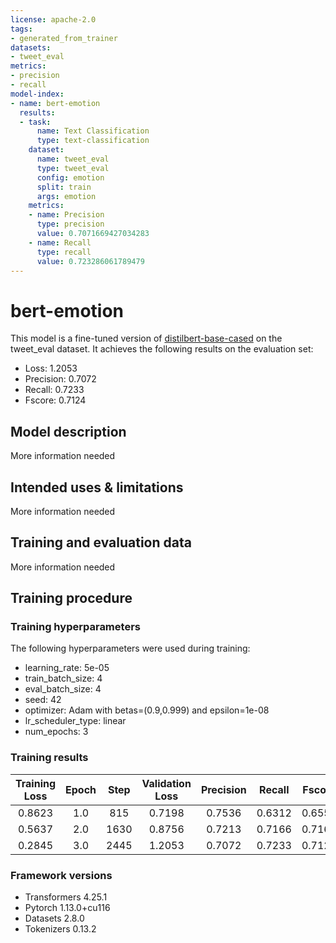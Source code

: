 ```yaml
---
license: apache-2.0
tags:
- generated_from_trainer
datasets:
- tweet_eval
metrics:
- precision
- recall
model-index:
- name: bert-emotion
  results:
  - task:
      name: Text Classification
      type: text-classification
    dataset:
      name: tweet_eval
      type: tweet_eval
      config: emotion
      split: train
      args: emotion
    metrics:
    - name: Precision
      type: precision
      value: 0.7071669427034283
    - name: Recall
      type: recall
      value: 0.723286061789479
---
```


<!-- This model card has been generated automatically according to the information the Trainer had access to. You
should probably proofread and complete it, then remove this comment. -->

# bert-emotion

This model is a fine-tuned version of [distilbert-base-cased](https://huggingface.co/distilbert-base-cased) on the tweet_eval dataset.
It achieves the following results on the evaluation set:
- Loss: 1.2053
- Precision: 0.7072
- Recall: 0.7233
- Fscore: 0.7124

## Model description

More information needed

## Intended uses & limitations

More information needed

## Training and evaluation data

More information needed

## Training procedure

### Training hyperparameters

The following hyperparameters were used during training:
- learning_rate: 5e-05
- train_batch_size: 4
- eval_batch_size: 4
- seed: 42
- optimizer: Adam with betas=(0.9,0.999) and epsilon=1e-08
- lr_scheduler_type: linear
- num_epochs: 3

### Training results

| Training Loss | Epoch | Step | Validation Loss | Precision | Recall | Fscore |
|:-------------:|:-----:|:----:|:---------------:|:---------:|:------:|:------:|
| 0.8623        | 1.0   | 815  | 0.7198          | 0.7536    | 0.6312 | 0.6559 |
| 0.5637        | 2.0   | 1630 | 0.8756          | 0.7213    | 0.7166 | 0.7160 |
| 0.2845        | 3.0   | 2445 | 1.2053          | 0.7072    | 0.7233 | 0.7124 |


### Framework versions

- Transformers 4.25.1
- Pytorch 1.13.0+cu116
- Datasets 2.8.0
- Tokenizers 0.13.2
